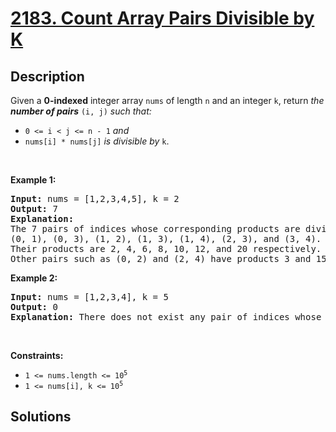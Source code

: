 # [2183. Count Array Pairs Divisible by K](https://leetcode.com/problems/count-array-pairs-divisible-by-k)


## Description

<p>Given a <strong>0-indexed</strong> integer array <code>nums</code> of length <code>n</code> and an integer <code>k</code>, return <em>the <strong>number of pairs</strong></em> <code>(i, j)</code> <em>such that:</em></p>

<ul>
	<li><code>0 &lt;= i &lt; j &lt;= n - 1</code> <em>and</em></li>
	<li><code>nums[i] * nums[j]</code> <em>is divisible by</em> <code>k</code>.</li>
</ul>

<p>&nbsp;</p>
<p><strong class="example">Example 1:</strong></p>

<pre>
<strong>Input:</strong> nums = [1,2,3,4,5], k = 2
<strong>Output:</strong> 7
<strong>Explanation:</strong> 
The 7 pairs of indices whose corresponding products are divisible by 2 are
(0, 1), (0, 3), (1, 2), (1, 3), (1, 4), (2, 3), and (3, 4).
Their products are 2, 4, 6, 8, 10, 12, and 20 respectively.
Other pairs such as (0, 2) and (2, 4) have products 3 and 15 respectively, which are not divisible by 2.    
</pre>

<p><strong class="example">Example 2:</strong></p>

<pre>
<strong>Input:</strong> nums = [1,2,3,4], k = 5
<strong>Output:</strong> 0
<strong>Explanation:</strong> There does not exist any pair of indices whose corresponding product is divisible by 5.
</pre>

<p>&nbsp;</p>
<p><strong>Constraints:</strong></p>

<ul>
	<li><code>1 &lt;= nums.length &lt;= 10<sup>5</sup></code></li>
	<li><code>1 &lt;= nums[i], k &lt;= 10<sup>5</sup></code></li>
</ul>

## Solutions

<!-- end -->
